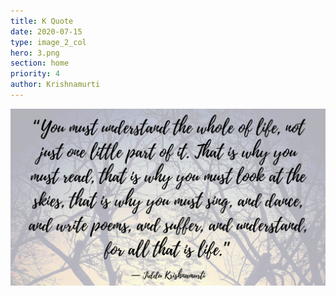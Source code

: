 ```yaml
---
title: K Quote
date: 2020-07-15
type: image_2_col
hero: 3.png
section: home
priority: 4
author: Krishnamurti
---
```

![Krishnamurti](3.png)